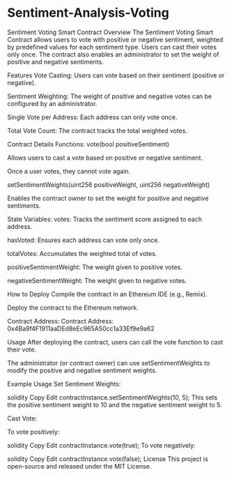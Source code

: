 # Sentiment-Analysis-Voting

Sentiment Voting Smart Contract
Overview
The Sentiment Voting Smart Contract allows users to vote with positive or negative sentiment, weighted by predefined values for each sentiment type. Users can cast their votes only once. The contract also enables an administrator to set the weight of positive and negative sentiments.

Features
Vote Casting: Users can vote based on their sentiment (positive or negative).

Sentiment Weighting: The weight of positive and negative votes can be configured by an administrator.

Single Vote per Address: Each address can only vote once.

Total Vote Count: The contract tracks the total weighted votes.

Contract Details
Functions:
vote(bool positiveSentiment)

Allows users to cast a vote based on positive or negative sentiment.

Once a user votes, they cannot vote again.

setSentimentWeights(uint256 positiveWeight, uint256 negativeWeight)

Enables the contract owner to set the weight for positive and negative sentiments.

State Variables:
votes: Tracks the sentiment score assigned to each address.

hasVoted: Ensures each address can vote only once.

totalVotes: Accumulates the weighted total of votes.

positiveSentimentWeight: The weight given to positive votes.

negativeSentimentWeight: The weight given to negative votes.

How to Deploy
Compile the contract in an Ethereum IDE (e.g., Remix).

Deploy the contract to the Ethereum network.

Contract Address:
Contract Address: 0x4Ba9f4F1911aaDEd8eEc965A50cc1a33Ef9e9a62

Usage
After deploying the contract, users can call the vote function to cast their vote.

The administrator (or contract owner) can use setSentimentWeights to modify the positive and negative sentiment weights.

Example Usage
Set Sentiment Weights:

solidity
Copy
Edit
contractInstance.setSentimentWeights(10, 5);
This sets the positive sentiment weight to 10 and the negative sentiment weight to 5.

Cast Vote:

To vote positively:

solidity
Copy
Edit
contractInstance.vote(true);
To vote negatively:

solidity
Copy
Edit
contractInstance.vote(false);
License
This project is open-source and released under the MIT License.
